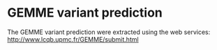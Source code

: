 # GEMME variant prediction

The GEMME variant prediction were extracted using the web services:  http://www.lcqb.upmc.fr/GEMME/submit.html